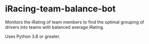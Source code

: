 # iRacing-team-balance-bot
Monitors the iRating of team members to find the optimal grouping of drivers into teams with balanced average iRating.

Uses Python 3.8 or greater.
